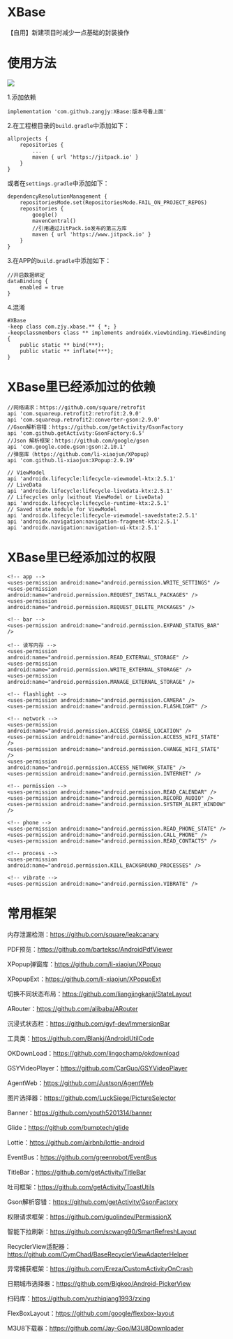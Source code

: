 # XBase

【自用】新建项目时减少一点基础的封装操作

# 使用方法

[![](https://jitpack.io/v/zangjy/XBase.svg)](https://jitpack.io/#zangjy/XBase)

1.添加依赖

```
implementation 'com.github.zangjy:XBase:版本号看上面'
```

2.在工程根目录的`build.gradle`中添加如下：

```
allprojects {
    repositories {
        ...
        maven { url 'https://jitpack.io' }
    }
}
```

或者在`settings.gradle`中添加如下：

```
dependencyResolutionManagement {
    repositoriesMode.set(RepositoriesMode.FAIL_ON_PROJECT_REPOS)
    repositories {
        google()
        mavenCentral()
        //引用通过JitPack.io发布的第三方库
        maven { url 'https://www.jitpack.io' }
    }
}
```

3.在APP的`build.gradle`中添加如下：

```
//开启数据绑定
dataBinding {
    enabled = true
}
```

4.混淆

```
#XBase
-keep class com.zjy.xbase.** { *; }
-keepclassmembers class ** implements androidx.viewbinding.ViewBinding {
    public static ** bind(***);
    public static ** inflate(***);
}
```

# XBase里已经添加过的依赖

```
//网络请求：https://github.com/square/retrofit
api 'com.squareup.retrofit2:retrofit:2.9.0'
api 'com.squareup.retrofit2:converter-gson:2.9.0'
//Gson解析容错：https://github.com/getActivity/GsonFactory
api 'com.github.getActivity:GsonFactory:6.5'
//Json 解析框架：https://github.com/google/gson
api 'com.google.code.gson:gson:2.10.1'
//弹窗库（https://github.com/li-xiaojun/XPopup）
api 'com.github.li-xiaojun:XPopup:2.9.19'

// ViewModel
api 'androidx.lifecycle:lifecycle-viewmodel-ktx:2.5.1'
// LiveData
api 'androidx.lifecycle:lifecycle-livedata-ktx:2.5.1'
// Lifecycles only (without ViewModel or LiveData)
api 'androidx.lifecycle:lifecycle-runtime-ktx:2.5.1'
// Saved state module for ViewModel
api 'androidx.lifecycle:lifecycle-viewmodel-savedstate:2.5.1'
api 'androidx.navigation:navigation-fragment-ktx:2.5.1'
api 'androidx.navigation:navigation-ui-ktx:2.5.1'
```

# XBase里已经添加过的权限

```
<!-- app -->
<uses-permission android:name="android.permission.WRITE_SETTINGS" />
<uses-permission android:name="android.permission.REQUEST_INSTALL_PACKAGES" />
<uses-permission android:name="android.permission.REQUEST_DELETE_PACKAGES" />

<!-- bar -->
<uses-permission android:name="android.permission.EXPAND_STATUS_BAR" />

<!-- 读写内存 -->
<uses-permission android:name="android.permission.READ_EXTERNAL_STORAGE" />
<uses-permission android:name="android.permission.WRITE_EXTERNAL_STORAGE" />
<uses-permission android:name="android.permission.MANAGE_EXTERNAL_STORAGE" />

<!-- flashlight -->
<uses-permission android:name="android.permission.CAMERA" />
<uses-permission android:name="android.permission.FLASHLIGHT" />

<!-- network -->
<uses-permission android:name="android.permission.ACCESS_COARSE_LOCATION" />
<uses-permission android:name="android.permission.ACCESS_WIFI_STATE" />
<uses-permission android:name="android.permission.CHANGE_WIFI_STATE" />
<uses-permission android:name="android.permission.ACCESS_NETWORK_STATE" />
<uses-permission android:name="android.permission.INTERNET" />

<!-- permission -->
<uses-permission android:name="android.permission.READ_CALENDAR" />
<uses-permission android:name="android.permission.RECORD_AUDIO" />
<uses-permission android:name="android.permission.SYSTEM_ALERT_WINDOW" />

<!-- phone -->
<uses-permission android:name="android.permission.READ_PHONE_STATE" />
<uses-permission android:name="android.permission.CALL_PHONE" />
<uses-permission android:name="android.permission.READ_CONTACTS" />

<!-- process -->
<uses-permission android:name="android.permission.KILL_BACKGROUND_PROCESSES" />

<!-- vibrate -->
<uses-permission android:name="android.permission.VIBRATE" />
```

# 常用框架

内存泄漏检测：<https://github.com/square/leakcanary>

PDF预览：<https://github.com/barteksc/AndroidPdfViewer>

XPopup弹窗库：<https://github.com/li-xiaojun/XPopup>

XPopupExt：<https://github.com/li-xiaojun/XPopupExt>

切换不同状态布局：<https://github.com/liangjingkanji/StateLayout>

ARouter：<https://github.com/alibaba/ARouter>

沉浸式状态栏：<https://github.com/gyf-dev/ImmersionBar>

工具类：<https://github.com/Blankj/AndroidUtilCode>

OKDownLoad：<https://github.com/lingochamp/okdownload>

GSYVideoPlayer：<https://github.com/CarGuo/GSYVideoPlayer>

AgentWeb：<https://github.com/Justson/AgentWeb>

图片选择器：<https://github.com/LuckSiege/PictureSelector>

Banner：<https://github.com/youth5201314/banner>

Glide：<https://github.com/bumptech/glide>

Lottie：<https://github.com/airbnb/lottie-android>

EventBus：<https://github.com/greenrobot/EventBus>

TitleBar：<https://github.com/getActivity/TitleBar>

吐司框架：<https://github.com/getActivity/ToastUtils>

Gson解析容错：<https://github.com/getActivity/GsonFactory>

权限请求框架：<https://github.com/guolindev/PermissionX>

智能下拉刷新：<https://github.com/scwang90/SmartRefreshLayout>

RecyclerView适配器：<https://github.com/CymChad/BaseRecyclerViewAdapterHelper>

异常捕获框架：<https://github.com/Ereza/CustomActivityOnCrash>

日期城市选择器：<https://github.com/Bigkoo/Android-PickerView>

扫码库：<https://github.com/yuzhiqiang1993/zxing>

FlexBoxLayout：<https://github.com/google/flexbox-layout>

M3U8下载器：<https://github.com/Jay-Goo/M3U8Downloader>